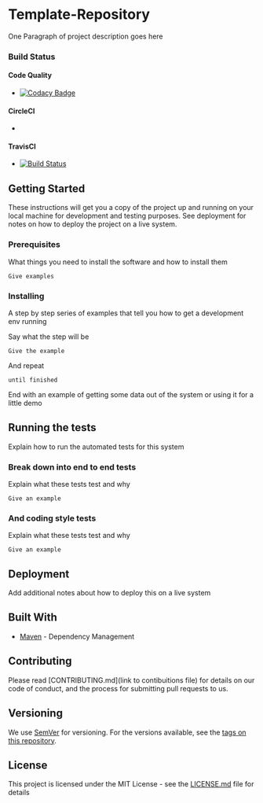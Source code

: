 # Template-Repository

One Paragraph of project description goes here

### Build Status

#### Code Quality

* [![Codacy Badge](https://api.codacy.com/project/badge/Grade/af86057ff23540c09fa7a74c05525c29)](https://app.codacy.com/gh/josousa82/Explore-Cron-Jobs?utm_source=github.com&utm_medium=referral&utm_content=josousa82/Explore-Cron-Jobs&utm_campaign=Badge_Grade)

#### CircleCI
* [![<CircleCI>](https://circleci.com/gh/josousa82/Explore-Cron-Jobs.svg?style=shield)](https://circleci.com/gh/josousa82/Explore-Cron-Jobs)
  
#### TravisCI
* [![Build Status](https://travis-ci.com/josousa82/Explore-Cron-Jobs.svg?branch=master)](https://travis-ci.com/josousa82/Explore-Cron-Jobs) 

## Getting Started

These instructions will get you a copy of the project up and running on your local machine for development and testing purposes. See deployment for notes on how to deploy the project on a live system.

### Prerequisites

What things you need to install the software and how to install them

```
Give examples
```

### Installing

A step by step series of examples that tell you how to get a development env running

Say what the step will be

```
Give the example
```

And repeat

```
until finished
```

End with an example of getting some data out of the system or using it for a little demo

## Running the tests

Explain how to run the automated tests for this system

### Break down into end to end tests

Explain what these tests test and why

```
Give an example
```

### And coding style tests

Explain what these tests test and why

```
Give an example
```

## Deployment

Add additional notes about how to deploy this on a live system

## Built With

* [Maven](https://maven.apache.org/) - Dependency Management


## Contributing

Please read [CONTRIBUTING.md](link to contibuitions file) for details on our code of conduct, and the process for submitting pull requests to us.

## Versioning

We use [SemVer](http://semver.org/) for versioning. For the versions available, see the [tags on this repository](https://github.com/your/project/tags). 

## License

This project is licensed under the MIT License - see the [LICENSE.md](LICENSE.md) file for details


